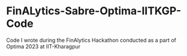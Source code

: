 # FinALytics-Sabre-Optima-IITKGP-Code
Code I wrote during the FinAlytics Hackathon conducted as a part of Optima 2023 at IIT-Kharagpur
